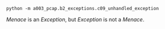 `python -m a003_pcap.b2_exceptions.c09_unhandled_exception`


_Menace_ is an _Exception_, but _Exception_ is not a _Menace_.